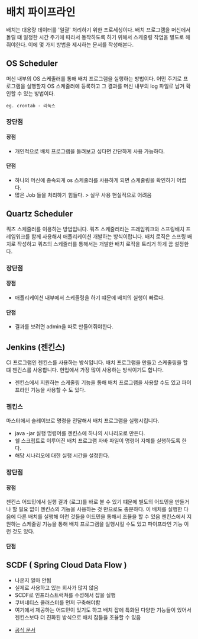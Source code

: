 # 배치 파이프라인
배치는 대용량 데이터를 '일괄' 처리하기 위한 프로세싱이다.
배치 프로그램을 머신에서 돌릴 떄 일정한 시간 주기에 따라서 동작하도록 하기 위해서 스케줄링 작업을 별도로 해줘야한다. 이에 몇 가지 방법을 제시하는 문서를 작성해본다.

## OS Scheduler
머신 내부의 OS 스케줄러를 통해 배치 프로그램을 실행하는 방법이다. 어떤 주기로 프로그램을 실행할지 OS 스케줄러에 등록하고 그 결과를 머신 내부의 log 파일로 남겨 확인할 수 있는 방법이다.
```
eg. crontab - 리눅스
```
### 장단점
#### 장점
* 개인적으로 배치 프로그램을 돌려보고 싶다면 간단하게 사용 가능하다.
#### 단점
* 하나의 머신에 종속되게 os 스케줄러를 사용하게 되면 스케줄링을 확인하기 어렵다.
* 많은 Job 들을 처리하기 힘들다. > 실무 사용 현실적으로 어려움

## Quartz Scheduler
쿼츠 스케줄러를 이용하는 방법입니다. 쿼츠 스케줄러라는 프레임워크와 스프링배치 프레임워크를 함께 사용해서 애플리케이션 개발하는 방식이랍니다. 배치 로직은 스프링 배치로 작성하고 쿼츠의 스케줄러를 통해서는 개발한 배치 로직을 트리거 하게 끔 설정한다.

### 장단점
#### 장점
* 애플리케이션 내부에서 스케줄링을 하기 떄문에 배치의 실행이 빠르다.
#### 단점
* 결과를 보려면 admin을 따로 만들어줘야한다.

## Jenkins (젠킨스)
CI 프로그램인 젠킨스를 사용하는 방식입니다. 배치 프로그램을 만들고 스케줄링을 할 떄 젠킨스를 사용합니다. 현업에서 가장 많이 사용하는 방식이기도 합니다.
* 젠킨스에서 지원하는 스케줄링 기능을 통해 배치 프로그램을 사용할 수도 있고 파이프라인 기능을 사용할 수 도 있다.
### 젠킨스
마스터에서 슬레이브로 명령을 전달해서 배치 프로그램을 실행시킵니다.
- java -jar 실행 명령어롤 젠킨스에 하나의 시나리오로 만든다.
- 쉘 스크립트로 이루어진 배치 프로그램 자바 파일이 명령어 자체를 실행하도록 한다.
- 해당 시나리오에 대한 실행 시간을 설정한다.
### 장단점
#### 장점
젠킨스 어드민에서 실행 결과 (로그)를 바로 볼 수 있기 떄문에 별도의 어드민을 만들거나 할 필요 없이 젠킨스의 기능을 사용하는 것 만으로도 충분하다.
이 배치를 실행한 다음에 다른 배치를 실행해 이런 것들을 어드민을 통해서 조율을 할 수 있음
젠킨스에서 지원하는 스케줄링 기능을 통해 배치 프로그램을 실행시킬 수도 있고 파이프라인 기능 이런 것도 있다. 
#### 단점


## SCDF ( Spring Cloud Data Flow )
- 나온지 얼마 안됨
- 실제로 사용하고 있는 회사가 많지 않음
- SCDF로 인프라스트럭쳐를 수성해서 잡을 실행
- 쿠버네티스 클러스터를 먼저 구축해야함
- 여기에서 제공하는 어드민이 있기도 하고 배치 잡에 특화된 다양한 기능들이 있어서 젠킨스보다 더 진화된 방식으로 배치 잡들을 조율할 수 있음
* [공식 문서](https://spring.io/projects/spring-cloud-dataflow/)